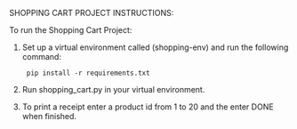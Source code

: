 SHOPPING CART PROJECT INSTRUCTIONS:

To run the Shopping Cart Project:

1) Set up a virtual environment called (shopping-env) and run the following command: 

        pip install -r requirements.txt

2) Run shopping_cart.py in your virtual environment.

3) To print a receipt enter a product id from 1 to 20 and the enter DONE when finished.

<!-- To set up and run the Shopping Cart Project:

1) Create and clone shopping-cart repo with 
    
    1) a Readme.md file
    2) a Python .gitignore file
    3) a .env file with your store's sales tax
    4) a requirements.txt file with the python-dotenv package

2) Create shopping_cart.py file in repo including the following code:

        # shopping_cart.py

        products = [
            {"id":1, "name": "Chocolate Sandwich Cookies", "department": "snacks", "aisle": "cookies cakes", "price": 3.50},
            {"id":2, "name": "All-Seasons Salt", "department": "pantry", "aisle": "spices seasonings", "price": 4.99},
            {"id":3, "name": "Robust Golden Unsweetened Oolong Tea", "department": "beverages", "aisle": "tea", "price": 2.49},
            {"id":4, "name": "Smart Ones Classic Favorites Mini Rigatoni With Vodka Cream Sauce", "department": "frozen", "aisle": "frozen meals", "price": 6.99},
            {"id":5, "name": "Green Chile Anytime Sauce", "department": "pantry", "aisle": "marinades meat preparation", "price": 7.99},
            {"id":6, "name": "Dry Nose Oil", "department": "personal care", "aisle": "cold flu allergy", "price": 21.99},
            {"id":7, "name": "Pure Coconut Water With Orange", "department": "beverages", "aisle": "juice nectars", "price": 3.50},
            {"id":8, "name": "Cut Russet Potatoes Steam N' Mash", "department": "frozen", "aisle": "frozen produce", "price": 4.25},
            {"id":9, "name": "Light Strawberry Blueberry Yogurt", "department": "dairy eggs", "aisle": "yogurt", "price": 6.50},
            {"id":10, "name": "Sparkling Orange Juice & Prickly Pear Beverage", "department": "beverages", "aisle": "water seltzer sparkling water", "price": 2.99},
            {"id":11, "name": "Peach Mango Juice", "department": "beverages", "aisle": "refrigerated", "price": 1.99},
            {"id":12, "name": "Chocolate Fudge Layer Cake", "department": "frozen", "aisle": "frozen dessert", "price": 18.50},
            {"id":13, "name": "Saline Nasal Mist", "department": "personal care", "aisle": "cold flu allergy", "price": 16.00},
            {"id":14, "name": "Fresh Scent Dishwasher Cleaner", "department": "household", "aisle": "dish detergents", "price": 4.99},
            {"id":15, "name": "Overnight Diapers Size 6", "department": "babies", "aisle": "diapers wipes", "price": 25.50},
            {"id":16, "name": "Mint Chocolate Flavored Syrup", "department": "snacks", "aisle": "ice cream toppings", "price": 4.50},
            {"id":17, "name": "Rendered Duck Fat", "department": "meat seafood", "aisle": "poultry counter", "price": 9.99},
            {"id":18, "name": "Pizza for One Suprema Frozen Pizza", "department": "frozen", "aisle": "frozen pizza", "price": 12.50},
            {"id":19, "name": "Gluten Free Quinoa Three Cheese & Mushroom Blend", "department": "dry goods pasta", "aisle": "grains rice dried goods", "price": 3.99},
            {"id":20, "name": "Pomegranate Cranberry & Aloe Vera Enrich Drink", "department": "beverages", "aisle": "juice nectars", "price": 4.25}
        ] # based on data from Instacart: https://www.instacart.com/datasets/grocery-shopping-2017

        def to_usd(my_price):
            """
            Converts a numeric value to usd-formatted string, for printing and display purposes.

            Param: my_price (int or float) like 4000.444444

            Example: to_usd(4000.444444)

            Returns: $4,000.44
            """
            return f"${my_price:,.2f}" #> $12,000.71

        # TODO: write some Python code here to produce the desired output

            print(products)

3) Set up a virtual environment called (shopping-env) and run the following command: pip install -r requirements.txt

4) Run shopping_cart.py in your virtual environment

5) To print a receipt enter a product id from 1 to 20 and the enter DONE when finished.

To create the script shopping_cart.py following the below steps: 

1) Begin by pulling in product Id's using a while loop. The while loop will need
    
    1) an input function
    2) a break when the user enters "DONE" or "done"
    3) a way to append inputs using the .append() method.
    4) A way to validate inputs and provide a message if invalid inputs are entered.

2) Once this is completed, print
    1) The name of the store
    2) The store's url
    3) The checkout date and time in YYYY-MM-DD HH:MM AM/PM format

3) Using a for loop, for each selected id in the empty list of selected ids, pull in the matching product's name and price in USD format.

4) For the totals print
    1) The subtotal pretax
    2) The amount of sales tax owed = 8.75% of the subtotal
    3) The after tax total

5) Print a thank you message at the end of the receipt -->